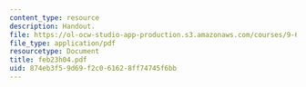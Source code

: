 ```yaml
---
content_type: resource
description: Handout.
file: https://ol-ocw-studio-app-production.s3.amazonaws.com/courses/9-65-cognitive-processes-spring-2004/874eb3f59d69f2c061628ff74745f6bb_feb23h04.pdf
file_type: application/pdf
resourcetype: Document
title: feb23h04.pdf
uid: 874eb3f5-9d69-f2c0-6162-8ff74745f6bb
---
```

